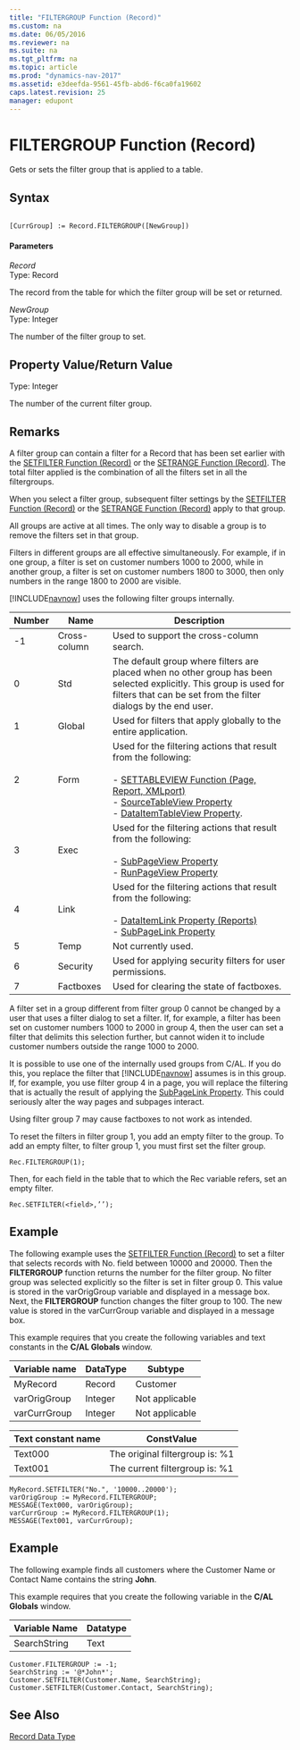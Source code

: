 ```yaml
---
title: "FILTERGROUP Function (Record)"
ms.custom: na
ms.date: 06/05/2016
ms.reviewer: na
ms.suite: na
ms.tgt_pltfrm: na
ms.topic: article
ms.prod: "dynamics-nav-2017"
ms.assetid: e3deefda-9561-45fb-abd6-f6ca0fa19602
caps.latest.revision: 25
manager: edupont
---
```

# FILTERGROUP Function (Record)
Gets or sets the filter group that is applied to a table.  
  
## Syntax  
  
```  
  
[CurrGroup] := Record.FILTERGROUP([NewGroup])  
```  
  
#### Parameters  
 *Record*  
 Type: Record  
  
 The record from the table for which the filter group will be set or returned.  
  
 *NewGroup*  
 Type: Integer  
  
 The number of the filter group to set.  
  
## Property Value/Return Value  
 Type: Integer  
  
 The number of the current filter group.  
  
## Remarks  
 A filter group can contain a filter for a Record that has been set earlier with the [SETFILTER Function \(Record\)](SETFILTER-Function--Record-.md) or the [SETRANGE Function \(Record\)](SETRANGE-Function--Record-.md). The total filter applied is the combination of all the filters set in all the filtergroups.  
  
 When you select a filter group, subsequent filter settings by the [SETFILTER Function \(Record\)](SETFILTER-Function--Record-.md) or the [SETRANGE Function \(Record\)](SETRANGE-Function--Record-.md) apply to that group.  
  
 All groups are active at all times. The only way to disable a group is to remove the filters set in that group.  
  
 Filters in different groups are all effective simultaneously. For example, if in one group, a filter is set on customer numbers 1000 to 2000, while in another group, a filter is set on customer numbers 1800 to 3000, then only numbers in the range 1800 to 2000 are visible.  
  
 [!INCLUDE[navnow](includes/navnow_md.md)] uses the following filter groups internally.  
  
|Number|Name|Description|  
|------------|----------|-----------------|  
|-1|Cross-column|Used to support the cross-column search.|  
|0|Std|The default group where filters are placed when no other group has been selected explicitly. This group is used for filters that can be set from the filter dialogs by the end user.|  
|1|Global|Used for filters that apply globally to the entire application.|  
|2|Form|Used for the filtering actions that result from the following:<br /><br /> -   [SETTABLEVIEW Function \(Page, Report, XMLport\)](SETTABLEVIEW-Function--Page--Report--XMLport-.md)<br />-   [SourceTableView Property](SourceTableView-Property.md)<br />-   [DataItemTableView Property](DataItemTableView-Property.md).|  
|3|Exec|Used for the filtering actions that result from the following:<br /><br /> -   [SubPageView Property](SubPageView-Property.md)<br />-   [RunPageView Property](RunPageView-Property.md)|  
|4|Link|Used for the filtering actions that result from the following:<br /><br /> -   [DataItemLink Property \(Reports\)](DataItemLink-Property--Reports-.md)<br />-   [SubPageLink Property](SubPageLink-Property.md)|  
|5|Temp|Not currently used.|  
|6|Security|Used for applying security filters for user permissions.|  
|7|Factboxes|Used for clearing the state of factboxes.|  
  
 A filter set in a group different from filter group 0 cannot be changed by a user that uses a filter dialog to set a filter. If, for example, a filter has been set on customer numbers 1000 to 2000 in group 4, then the user can set a filter that delimits this selection further, but cannot widen it to include customer numbers outside the range 1000 to 2000.  
  
 It is possible to use one of the internally used groups from C/AL. If you do this, you replace the filter that [!INCLUDE[navnow](includes/navnow_md.md)] assumes is in this group. If, for example, you use filter group 4 in a page, you will replace the filtering that is actually the result of applying the [SubPageLink Property](SubPageLink-Property.md). This could seriously alter the way pages and subpages interact.  
  
 Using filter group 7 may cause factboxes to not work as intended.  
  
 To reset the filters in filter group 1, you add an empty filter to the group. To add an empty filter, to filter group 1, you must first set the filter group.  
  
```  
Rec.FILTERGROUP(1);  
```  
  
 Then, for each field in the table that to which the Rec variable refers, set an empty filter.  
  
```  
Rec.SETFILTER(<field>,’’);  
```  
  
## Example  
 The following example uses the [SETFILTER Function \(Record\)](SETFILTER-Function--Record-.md) to set a filter that selects records with No. field between 10000 and 20000. Then the **FILTERGROUP** function returns the number for the filter group. No filter group was selected explicitly so the filter is set in filter group 0. This value is stored in the varOrigGroup variable and displayed in a message box. Next, the **FILTERGROUP** function changes the filter group to 100. The new value is stored in the varCurrGroup variable and displayed in a message box.  
  
 This example requires that you create the following variables and text constants in the **C/AL Globals** window.  
  
|Variable name|DataType|Subtype|  
|-------------------|--------------|-------------|  
|MyRecord|Record|Customer|  
|varOrigGroup|Integer|Not applicable|  
|varCurrGroup|Integer|Not applicable|  
  
|Text constant name|ConstValue|  
|------------------------|----------------|  
|Text000|The original filtergroup is: %1|  
|Text001|The current filtergroup is: %1|  
  
```  
MyRecord.SETFILTER("No.", '10000..20000');  
varOrigGroup := MyRecord.FILTERGROUP;  
MESSAGE(Text000, varOrigGroup);  
varCurrGroup := MyRecord.FILTERGROUP(1);  
MESSAGE(Text001, varCurrGroup);  
```  
  
## Example  
 The following example finds all customers where the Customer Name or Contact Name contains the string **John**.  
  
 This example requires that you create the following variable in the **C/AL Globals** window.  
  
|Variable Name|Datatype|  
|-------------------|--------------|  
|SearchString|Text|  
  
```  
Customer.FILTERGROUP := -1;  
SearchString := '@*John*';  
Customer.SETFILTER(Customer.Name, SearchString);  
Customer.SETFILTER(Customer.Contact, SearchString);  
```  
  
## See Also  
 [Record Data Type](Record-Data-Type.md)